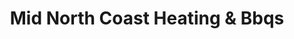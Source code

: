 ---
title: "Mid North Coast Heating & Bbqs"
url: /wauchope/mid-north-coast-heating-and-bbqs/
shop: fireplace
---